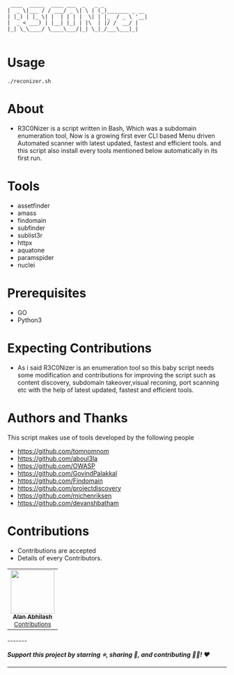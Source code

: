 ```
 ____  _____  ____ ___  _   _ _
|  _ \|___ / / ___/ _ \| \ | (_)_______ _ __
| |_) | |_ \| |  | | | |  \| | |_  / _ \ '__|
|  _ < ___) | |__| |_| | |\  | |/ /  __/ |
|_| \_\____/ \____\___/|_| \_|_/___\___|_|
                                                 
```

# Usage

`./reconizer.sh`

# About

* R3C0Nizer is a script written in Bash, Which was a subdomain enumeration tool, Now is a growing first ever CLI based Menu driven Automated scanner with latest updated, fastest and efficient tools.
  and this script also install every tools mentioned below automatically in its first run.

# Tools

- assetfinder
- amass
- findomain
- subfinder
- sublist3r
- httpx
- aquatone
- paramspider
- nuclei

# Prerequisites

- GO
- Python3

# Expecting Contributions

* As i said R3C0Nizer is an enumeration tool so this baby script needs some modification and contributions for improving the script such as content discovery, subdomain takeover,visual reconing, port scanning etc with the help of latest updated, fastest and efficient tools. 
      
# Authors and Thanks

This script makes use of tools developed by the following people
- https://github.com/tomnomnom
- https://github.com/aboul3la
- https://github.com/OWASP
- https://github.com/GovindPalakkal
- https://github.com/Findomain
- https://github.com/projectdiscovery
- https://github.com/michenriksen
- https://github.com/devanshbatham

# Contributions

* Contributions are accepted 
* Details of every Contributors.

<table>
  <tr>
    <td align="center"><a href="https://github.com/blackmarketer"><img src="https://avatars.githubusercontent.com/blackmarketer?s=100" width="100px;" alt=""/><br /><sub><b>Alan Abhilash</b></sub></a><br /><small><a href="https://github.com/Anon-Artist/R3C0Nizer/pull/1" title="Tutorials">Contributions</small></a></td>
</table>
-------

***Support this project by starring ⭐, sharing 📲, and contributing 👩‍💻! :heart:***

-------
